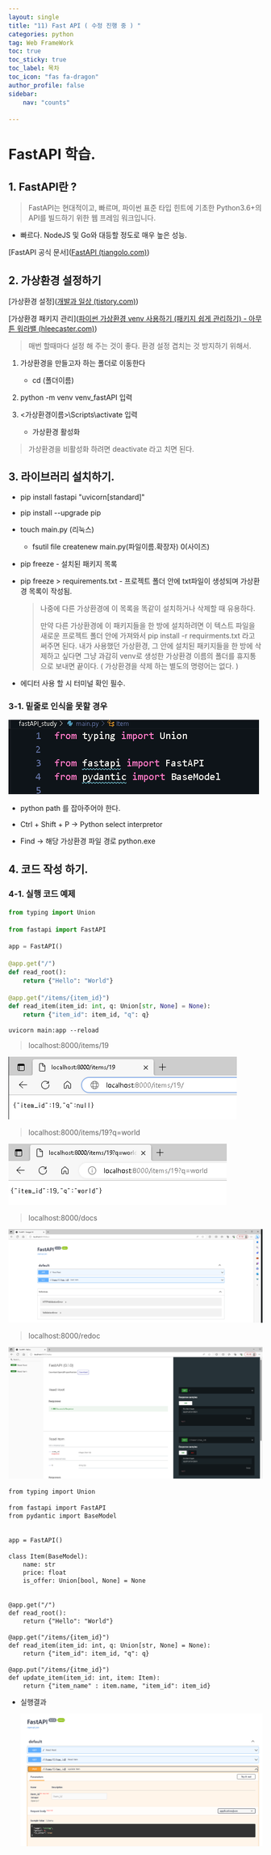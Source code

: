 ```yaml
---
layout: single
title: "11) Fast API ( 수정 진행 중 ) "
categories: python
tag: Web FrameWork
toc: true
toc_sticky: true
toc_label: 목차
toc_icon: "fas fa-dragon"
author_profile: false
sidebar:
    nav: "counts"

---
```


# FastAPI 학습.

## 1. FastAPI란 ?

> FastAPI는 현대적이고, 빠르며, 파이썬 표준 타입 힌트에 기초한 Python3.6+의 API를 빌드하기 위한 웹 프레임 워크입니다.

- 빠르다. NodeJS 및 Go와 대등할 정도로 매우 높은 성능.

[FastAPI 공식 문서]([FastAPI (tiangolo.com)](https://fastapi.tiangolo.com/ko/))

## 2. 가상환경 설정하기

[가상환경 설정]([개발과 일상 (tistory.com)](https://ksr930.tistory.com/306))

[가상환경 패키지 관리]([파이썬 가상환경 venv 사용하기 (패키지 쉽게 관리하기) - 아무튼 워라밸 (hleecaster.com)](https://hleecaster.com/python-venv/))

> 매번 할때마다 설정 해 주는 것이 좋다. 환경 설정 겹치는 것 방지하기 위해서.

1. 가상환경을 만들고자 하는 폴더로 이동한다
   
   - cd (폴더이름)

2. python -m venv venv_fastAPI 입력

3. <가상환경이름>\Scripts\activate 입력
   
   - 가상환경 활성화

> 가상환경을 비활성화 하려면 deactivate 라고 치면 된다.

 

## 3. 라이브러리 설치하기.

- pip install fastapi "uvicorn[standard]"

- pip install --upgrade pip

- touch main.py (리눅스) 
  
  - fsutil file createnew main.py(파일이름.확장자) 0(사이즈)

- pip freeze - 설치된 패키지 목록

- pip freeze > requirements.txt - 프로젝트 폴더 안에 txt파일이 생성되며 가상환경 목록이 작성됨. 
  
  > 나중에 다른 가상환경에 이 목록을 똑같이 설치하거나 삭제할 때 유용하다.
  > 
  > 만약 다른 가상환경에 이 패키지들을 한 방에 설치하려면 이 텍스트 파일을 새로운 프로젝트 폴더 안에 가져와서 pip install -r requirments.txt 라고 써주면 된다. 내가 사용했던 가상환경, 그 안에 설치된 패키지들을 한 방에 삭제하고 싶다면 그냥 과감히 venv로 생성한 가상환경 이름의 폴더를 휴지통으로 보내면 끝이다. ( 가상환경을 삭제 하는 별도의 명령어는 없다. )

- 에디터 사용 할 시 터미널 확인 필수. 

### 3-1. 밑줄로 인식을 못할 경우

![](../images/2023-06-26-11/2023-06-26-14-46-49-image.png)

- python path 를 잡아주어야 한다.

- Ctrl + Shift + P -> Python select interpretor

- Find -> 해당 가상환경 파일 경로 python.exe 

## 4. 코드 작성 하기.

### 4-1. 실행 코드 예제

```main.py
from typing import Union

from fastapi import FastAPI

app = FastAPI()

@app.get("/")
def read_root():
    return {"Hello": "World"}

@app.get("/items/{item_id}")
def read_item(item_id: int, q: Union[str, None] = None):
    return {"item_id": item_id, "q": q}
```

```
uvicorn main:app --reload
```

> localhost:8000/items/19

![](../images/2023-06-26-11/2023-06-26-14-31-52-image.png)

> localhost:8000/items/19?q=world

![](../images/2023-06-26-11/2023-06-26-14-33-22-image.png)

> localhost:8000/docs

![](../images/2023-06-26-11/2023-06-26-14-34-21-image.png)

> localhost:8000/redoc

![](../images/2023-06-26-11/2023-06-26-14-36-18-image.png)



```from pydantic import BaseModel 추가
from typing import Union

from fastapi import FastAPI
from pydantic import BaseModel


app = FastAPI()

class Item(BaseModel):
    name: str
    price: float
    is_offer: Union[bool, None] = None


@app.get("/")
def read_root():
    return {"Hello": "World"}

@app.get("/items/{item_id}")
def read_item(item_id: int, q: Union[str, None] = None):
    return {"item_id": item_id, "q": q}

@app.put("/items/{itme_id}")
def update_item(item_id: int, item: Item):
    return {"item_name" : item.name, "item_id": item_id}

```



- 실행결과
  
  ![](../images/2023-06-26-11/2023-06-26-14-46-19-image.png)
